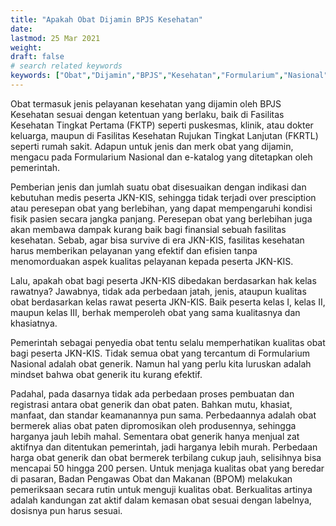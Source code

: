 ```yaml
---
title: "Apakah Obat Dijamin BPJS Kesehatan"
date: 
lastmod: 25 Mar 2021
weight: 
draft: false
# search related keywords
keywords: ["Obat","Dijamin","BPJS","Kesehatan","Formularium","Nasional","e-Katalog","Pemerintah","Kualitas","Khasiat","Peserta","JKN","KIS","Generi","Merek"]
---
```


Obat termasuk jenis pelayanan kesehatan yang dijamin oleh BPJS Kesehatan sesuai dengan ketentuan yang berlaku, baik di Fasilitas Kesehatan Tingkat Pertama (FKTP) seperti puskesmas, klinik, atau dokter keluarga, maupun di Fasilitas Kesehatan Rujukan Tingkat Lanjutan (FKRTL) seperti rumah sakit. Adapun untuk jenis dan merk obat yang dijamin, mengacu pada Formularium Nasional dan e-katalog yang ditetapkan oleh pemerintah.

Pemberian jenis dan jumlah suatu obat disesuaikan dengan indikasi dan kebutuhan medis peserta JKN-KIS, sehingga tidak terjadi over presciption atau peresepan obat yang berlebihan, yang dapat mempengaruhi kondisi fisik pasien secara jangka panjang. Peresepan obat yang berlebihan juga akan membawa dampak kurang baik bagi finansial sebuah fasilitas kesehatan. Sebab, agar bisa survive di era JKN-KIS, fasilitas kesehatan harus memberikan pelayanan yang efektif dan efisien tanpa menomorduakan aspek kualitas pelayanan kepada peserta JKN-KIS.

Lalu, apakah obat bagi peserta JKN-KIS dibedakan berdasarkan hak kelas rawatnya? Jawabnya, tidak ada perbedaan jatah, jenis, ataupun kualitas obat berdasarkan kelas rawat peserta JKN-KIS. Baik peserta kelas I, kelas II, maupun kelas III, berhak memperoleh obat yang sama kualitasnya dan khasiatnya.

Pemerintah sebagai penyedia obat tentu selalu memperhatikan kualitas obat bagi peserta JKN-KIS. Tidak semua obat yang tercantum di Formularium Nasional adalah obat generik. Namun hal yang perlu kita luruskan adalah mindset bahwa obat generik itu kurang efektif.

Padahal, pada dasarnya tidak ada perbedaan proses pembuatan dan registrasi antara obat generik dan obat paten. Bahkan mutu, khasiat, manfaat, dan standar keamanannya pun sama. Perbedaannya adalah obat bermerek alias obat paten dipromosikan oleh produsennya, sehingga harganya jauh lebih mahal. Sementara obat generik hanya menjual zat aktifnya dan ditentukan pemerintah, jadi harganya lebih murah. Perbedaan harga obat generik dan obat bermerek terbilang cukup jauh, selisihnya bisa mencapai 50 hingga 200 persen. Untuk menjaga kualitas obat yang beredar di pasaran, Badan Pengawas Obat dan Makanan (BPOM) melakukan pemeriksaan secara rutin untuk menguji kualitas obat. Berkualitas artinya adalah kandungan zat aktif dalam kemasan obat sesuai dengan labelnya, dosisnya pun harus sesuai.